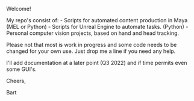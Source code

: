 Welcome!

My repo's consist of:
      - Scripts for automated content production in Maya (MEL or Python)
      - Scripts for Unreal Engine to automate tasks. (Python)
      - Personal computer vision projects, based on hand and head tracking.

Please not that most is work in progress and some code needs to be changed for your own use.
Just drop me a line if you need any help.

I'll add documentation at a later point (Q3 2022) and if time permits even some GUI's.

Cheers,

Bart
